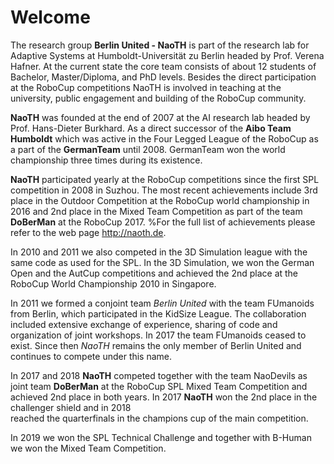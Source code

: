 # Welcome

The research group **Berlin United - NaoTH** is part of the research lab for Adaptive Systems at Humboldt-Universität zu 
Berlin headed by Prof. Verena Hafner. At the current state the core team consists of about 12 students of Bachelor, 
Master/Diploma, and PhD levels.  Besides the direct participation at the RoboCup competitions NaoTH is involved in 
teaching at the university, public engagement and building of the RoboCup community.

**NaoTH** was founded at the end of 2007 at the AI research lab headed by Prof. Hans-Dieter Burkhard. As a direct 
successor of the **Aibo Team Humboldt** which was active in the Four Legged League of the RoboCup as a part of 
the **GermanTeam** until 2008. GermanTeam won the world championship three times during its existence. 

**NaoTH** participated yearly at the RoboCup competitions since the first SPL competition in 2008 in Suzhou.
The most recent achievements include 3rd place in the Outdoor Competition at the RoboCup world championship in 2016 
and 2nd place in the Mixed Team Competition as part of the team **DoBerMan** at the RoboCup 2017. 
%For the full list of achievements please refer to the web page <http://naoth.de>.

In 2010 and 2011 we also competed in the 3D Simulation league with the same code as used for the SPL. In the 3D 
Simulation, we won the German Open and the AutCup competitions and achieved the 2nd place at the  RoboCup World 
Championship 2010 in Singapore.

In 2011 we formed a conjoint team *Berlin United* with the team FUmanoids from Berlin, which participated in the KidSize League. 
The collaboration included extensive exchange of experience, sharing of code and organization of joint workshops.
In 2017 the team FUmanoids ceased to exist. Since then *NaoTH* remains the only member of Berlin United and continues to 
compete under this name.

In 2017 and 2018 **NaoTH** competed together with the team NaoDevils as joint team **DoBerMan** at the RoboCup SPL Mixed Team
Competition and achieved 2nd place in both years. In 2017 **NaoTH** won the 2nd place in the challenger shield and in 2018  
reached the quarterfinals in the champions cup of the main competition.

In 2019 we won the SPL Technical Challenge and together with B-Human we won the Mixed Team Competition.